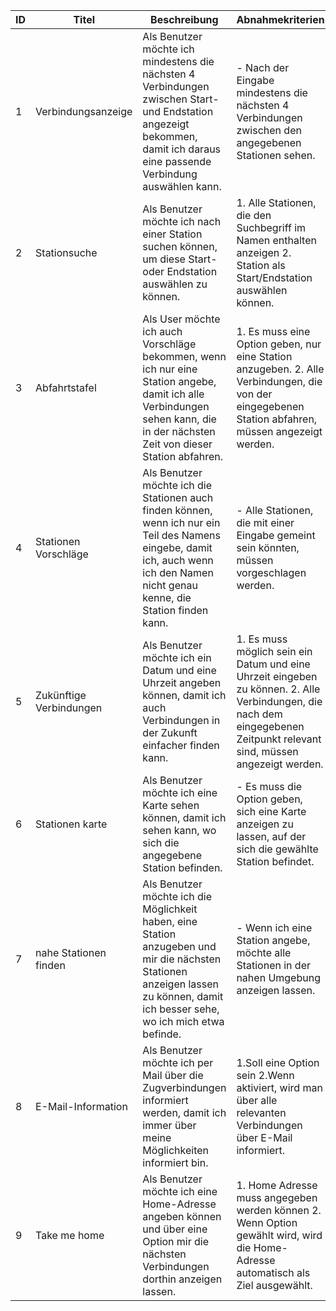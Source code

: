 | ID  | Titel               | Beschreibung     | Abnahmekriterien  | Priorität | Aktivitätsdiagramm |
| --- | ------------------- | ---------------- | ----------------- | --------- | ------------------ |
| 1   | Verbindungsanzeige  | Als Benutzer möchte ich mindestens die nächsten 4 Verbindungen zwischen Start- und Endstation angezeigt bekommen, damit ich daraus eine      passende Verbindung auswählen kann. | - Nach der Eingabe mindestens die nächsten 4 Verbindungen zwischen den angegebenen Stationen sehen. | 1 | ![image](https://user-images.githubusercontent.com/89189853/162899816-18a2cfd8-bd94-49b2-a182-a898b32e0c13.png)
| 2   | Stationsuche | Als Benutzer möchte ich nach einer Station suchen können, um diese Start- oder Endstation auswählen zu können. | 1. Alle Stationen, die den Suchbegriff im Namen enthalten anzeigen 2. Station als Start/Endstation auswählen können. | 1 |
| 3   | Abfahrtstafel | Als User möchte ich auch Vorschläge bekommen, wenn ich nur eine Station angebe, damit ich alle Verbindungen sehen kann, die in der nächsten Zeit von dieser Station abfahren. | 1. Es muss eine Option geben, nur eine Station anzugeben. 2. Alle Verbindungen, die von der eingegebenen Station abfahren, müssen angezeigt werden. | 1 |
| 4   | Stationen Vorschläge | Als Benutzer möchte ich die Stationen auch finden können, wenn ich nur ein Teil des Namens eingebe, damit ich, auch wenn ich den Namen nicht genau kenne, die Station finden kann. | - Alle Stationen, die mit einer Eingabe gemeint sein könnten, müssen vorgeschlagen werden. | 2 ||                  |                   |           |
| 5   | Zukünftige Verbindungen | Als Benutzer möchte ich ein Datum und eine Uhrzeit angeben können, damit ich auch Verbindungen in der Zukunft einfacher finden kann. | 1. Es muss möglich sein ein Datum und eine Uhrzeit eingeben zu können. 2. Alle Verbindungen, die nach dem eingegebenen Zeitpunkt relevant sind, müssen angezeigt werden. | 2 |
| 6   | Stationen karte | Als Benutzer möchte ich eine Karte sehen können, damit ich sehen kann, wo sich die angegebene Station befinden. | - Es muss die Option geben, sich eine Karte anzeigen zu lassen, auf der sich die gewählte Station befindet. | 3 |
| 7   | nahe Stationen finden | Als Benutzer möchte ich die Möglichkeit haben, eine Station anzugeben und mir die nächsten Stationen anzeigen lassen zu können, damit ich besser sehe, wo ich mich etwa befinde. | - Wenn ich eine Station angebe, möchte alle Stationen in der nahen Umgebung anzeigen lassen. | 3 |
| 8   | E-Mail-Information | Als Benutzer möchte ich per Mail über die Zugverbindungen informiert werden, damit ich immer über meine Möglichkeiten informiert bin. | 1.Soll eine Option sein 2.Wenn aktiviert, wird man über alle relevanten Verbindungen über E-Mail informiert. | 3 |
| 9 | Take me home | Als Benutzer möchte ich eine Home-Adresse angeben können und über eine Option mir die nächsten Verbindungen dorthin anzeigen lassen. | 1. Home Adresse muss angegeben werden können 2. Wenn Option gewählt wird, wird die Home-Adresse automatisch als Ziel ausgewählt. | eigene Idee |
